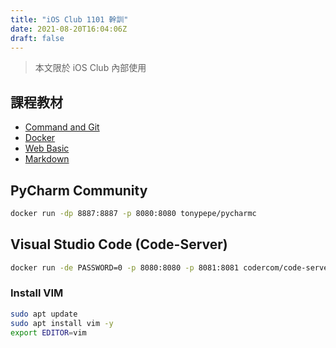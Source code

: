 ```yaml
---
title: "iOS Club 1101 幹訓"
date: 2021-08-20T16:04:06Z
draft: false
---
```


> 本文限於 iOS Club 內部使用

## 課程教材

* [Command and Git](https://drive.google.com/file/d/1SUcLFZc3rxJg3X8tXbayVtMRZxAOOWFY/view?usp=sharing)
* [Docker](/posts/docker/docker/)
* [Web Basic](/posts/web/web-basic/)
* [Markdown](/posts/others/markdown/)

## PyCharm Community

```bash
docker run -dp 8887:8887 -p 8080:8080 tonypepe/pycharmc
```

## Visual Studio Code (Code-Server)

```bash
docker run -de PASSWORD=0 -p 8080:8080 -p 8081:8081 codercom/code-server
```

### Install VIM

```bash
sudo apt update
sudo apt install vim -y
export EDITOR=vim
```

